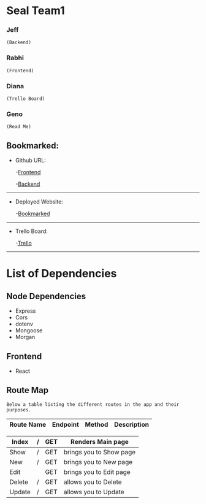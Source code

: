 # Seal Team1

### Jeff
    
    (Backend)

### Rabhi
    
    (Frontend)

### Diana
    
    (Trello Board)

### Geno
    
    (Read Me)


## Bookmarked:



- Github URL:
    
    -[Frontend](https://github.com/rabhioli/Bookmark-group)

    -[Backend](https://github.com/jeffmcd21/unit3-bookmarked)
   

---
- Deployed Website:

    -[Bookmarked](https://master--ephemeral-sunburst-e2466a.netlify.app/)

---
- Trello Board:

   -[Trello](https://trello.com/b/KovVDUMe/bookmarked)

---

# List of Dependencies

## Node Dependencies
- Express  
- Cors
- dotenv
- Mongoose
- Morgan

## Frontend
- React


## Route Map
   
   
    Below a table listing the different routes in the app and their purposes.




| Route Name | Endpoint | Method | Description |
|------------|----------|--------|-------------|



| Index | / | GET | Renders Main page|
|-------|---|-----|-------------|
| Show | / | GET | brings you to Show page |
| New | / | GET | brings you to New page |
| Edit |  | GET | brings you to Edit page |
| Delete | /| GET | allows you to Delete |
| Update | / | GET | allows you to Update |

